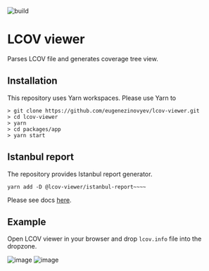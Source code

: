 ![build](https://github.com/eugenezinovyev/lcov-viewer/actions/workflows/main.yml/badge.svg)
# LCOV viewer

Parses LCOV file and generates coverage tree view.

## Installation

This repository uses Yarn workspaces. Please use Yarn to 

```
> git clone https://github.com/eugenezinovyev/lcov-viewer.git
> cd lcov-viewer
> yarn
> cd packages/app
> yarn start
```

## Istanbul report

The repository provides Istanbul report generator.
```
yarn add -D @lcov-viewer/istanbul-report~~~~
```
Please see docs [here](/packages/istanbul-report).

## Example

Open LCOV viewer in your browser and drop `lcov.info` file into the dropzone.

![image](https://user-images.githubusercontent.com/1678896/138569019-dba539b2-bc32-4bc0-8573-051e2fef64f4.png)
![image](https://user-images.githubusercontent.com/1678896/138568915-ed3d5afb-c1a8-4a9a-a986-2d23a0ae447f.png)
